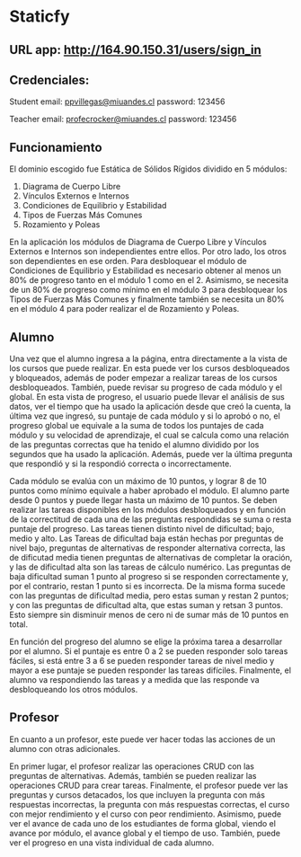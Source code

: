 # Staticfy

## URL app: http://164.90.150.31/users/sign_in

## Credenciales:
Student
email: ppvillegas@miuandes.cl
password: 123456

Teacher
email: profecrocker@miuandes.cl
password: 123456


## Funcionamiento
El dominio escogido fue Estática de Sólidos Rígidos dividido en 5 módulos: 
1. Diagrama de Cuerpo Libre
2. Vínculos Externos e Internos
3. Condiciones de Equilibrio y Estabilidad
4. Tipos de Fuerzas Más Comunes
5. Rozamiento y Poleas

En la aplicación los módulos de Diagrama de Cuerpo Libre y Vínculos Externos e Internos son independientes entre ellos. Por otro lado, los otros son dependientes en ese orden. Para desbloquear el módulo de Condiciones de Equilibrio y Estabilidad es necesario obtener al menos un 80% de progreso tanto en el módulo 1 como en el 2. Asimismo, se necesita de un 80% de progreso como mínimo en el módulo 3 para desbloquear los Tipos de Fuerzas Más Comunes y finalmente también se necesita un 80% en el módulo 4 para poder realizar el de Rozamiento y Poleas.

## Alumno

Una vez que el alumno ingresa a la página, entra directamente a la vista de los cursos que puede realizar. En esta puede ver los cursos desbloqueados y bloqueados, además de poder empezar a realizar tareas de los cursos desbloqueados. También, puede revisar su progreso de cada módulo y el global. En esta vista de progreso, el usuario puede llevar el análisis de sus datos, ver el tiempo que ha usado la aplicación desde que creó la cuenta, la última vez que ingresó, su puntaje de cada módulo y si lo aprobó o no, el progreso global ue equivale a la suma de todos los puntajes de cada módulo y su velocidad de aprendizaje, el cual se calcula como una relación de las preguntas correctas que ha tenido el alumno dividido por los segundos que ha usado la aplicación. Además, puede ver la última pregunta que respondió y si la respondió correcta o incorrectamente.

Cada módulo se evalúa con un máximo de 10 puntos, y lograr 8 de 10 puntos como mínimo equivale a haber aprobado el módulo. El alumno parte desde 0 puntos y puede llegar hasta un máximo de 10 puntos. Se deben realizar las tareas disponibles en los módulos desbloqueados y en función de la correctitud de cada una de las preguntas respondidas se suma o resta puntaje del progreso. Las tareas tienen distinto nivel de dificultad; bajo, medio y alto. Las Tareas de dificultad baja están hechas por preguntas de nivel bajo, preguntas de alternativas de responder alternativa correcta, las de dificutad media tienen preguntas de alternativas de completar la oración, y las de dificultad alta son las tareas de cálculo numérico. Las preguntas de baja dificultad suman 1 punto al progreso si se responden correctamente y, por el contrario, restan 1 punto si es incorrecta. De la misma forma sucede con las preguntas de dificultad media, pero estas suman y restan 2 puntos; y con las preguntas de dificultad alta, que estas suman y retsan 3 puntos. Esto siempre sin disminuir menos de cero ni de sumar más de 10 puntos en total.

En función del progreso del alumno se elige la próxima tarea a desarrollar por el alumno. Si el puntaje es entre 0 a 2 se pueden responder solo tareas fáciles, si está entre 3 a 6 se pueden responder tareas de nivel medio y mayor a ese puntaje se pueden responder las tareas difíciles. Finalmente, el alumno va respondiendo las tareas y a medida que las responde va desbloqueando los otros módulos.


## Profesor

En cuanto a un profesor, este puede ver hacer todas las acciones de un alumno con otras adicionales. 

En primer lugar, el profesor realizar las operaciones CRUD con las preguntas de alternativas. Además, también se pueden realizar las operaciones CRUD para crear tareas. Finalmente, el profesor puede ver las preguntas y cursos detacados, los que incluyen la pregunta con más respuestas incorrectas, la pregunta con más respuestas correctas, el curso con mejor rendimiento y el curso con peor rendimiento. Asimismo, puede ver el avance de cada uno de los estudiantes de forma global, viendo el avance por módulo, el avance global y el tiempo de uso. También, puede ver el progreso en una vista individual de cada alumno.